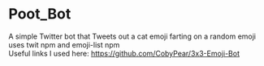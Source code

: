 # Poot_Bot
A simple Twitter bot that Tweets out a cat emoji farting on a random emoji
<br>
uses twit npm and emoji-list npm
<br>
Useful links I used here: https://github.com/CobyPear/3x3-Emoji-Bot
